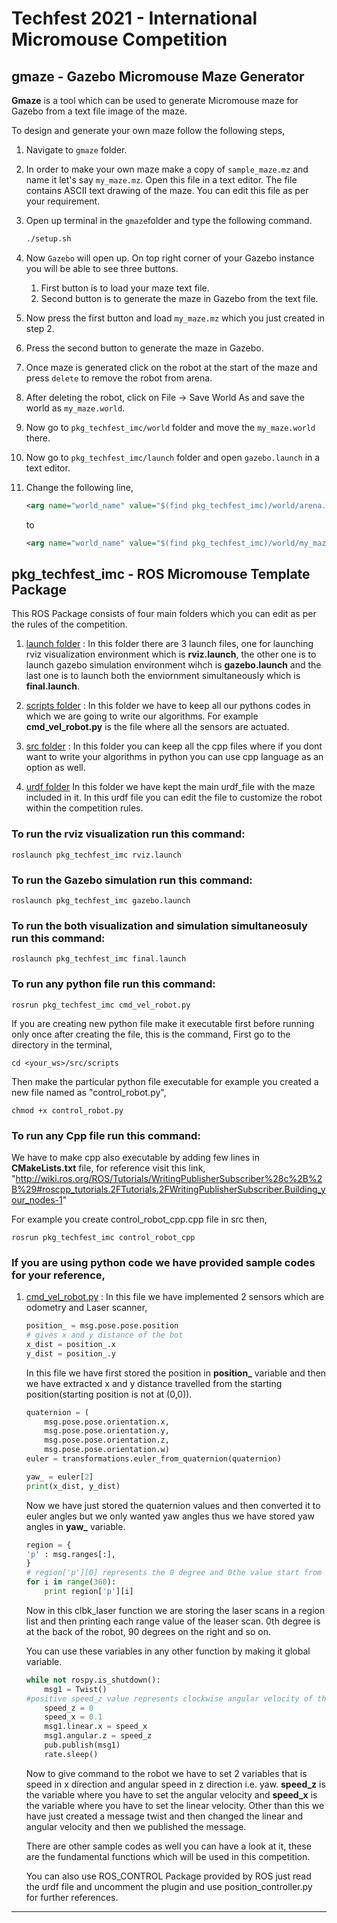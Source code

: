 # Techfest 2021 - International Micromouse Competition



## gmaze - Gazebo Micromouse Maze Generator 

**Gmaze** is a tool which can be used to generate Micromouse maze for Gazebo from a text file image of the maze. 



To design and generate your own maze follow the following steps,

1.  Navigate to `gmaze` folder.

2. In order to make your own maze make a copy of `sample_maze.mz` and name it let's say `my_maze.mz`. Open this file in a text editor. The file contains ASCII text drawing of the maze.  You can edit this file as per your requirement.

3. Open up terminal in the `gmaze`folder and type the following command.

   ```sh
   ./setup.sh
   ```

4. Now `Gazebo` will open up. On top right corner of your Gazebo instance you will be able to see three buttons.

   1. First button is to load your maze text file.
   2. Second button is to generate the maze in Gazebo from the text file.

5. Now press the first button and load `my_maze.mz` which you just created in step 2.

6. Press the second button to generate the maze in Gazebo.

7. Once maze is generated click on the robot at the start of the maze and press `delete` to remove the robot from arena.

8. After deleting the robot, click on File -> Save World As and save the world as `my_maze.world`.

9. Now go to `pkg_techfest_imc/world` folder and move the `my_maze.world` there.

10. Now go to `pkg_techfest_imc/launch` folder and open `gazebo.launch` in a text editor.

11. Change the following line,

    ```xml
    <arg name="world_name" value="$(find pkg_techfest_imc)/world/arena.world"/>
    ```

    to

    ```xml
    <arg name="world_name" value="$(find pkg_techfest_imc)/world/my_maze.world"/>
    ```

    



## pkg_techfest_imc - ROS Micromouse Template Package

This ROS Package consists of four main folders which you can edit as per the rules of the competition.

1. [launch folder](/launch) : 
    In this folder there are 3 launch files, one for launching rviz visualization environment which is **rviz.launch**, the other one is to launch gazebo simulation environment wihch is **gazebo.launch** and the last one is to launch both the enviornment simultaneously which is **final.launch**.

2. [scripts folder](/scripts) : 
    In this folder we have to keep all our pythons codes in which we are going to write our algorithms. For example **cmd_vel_robot.py** is the file where all the sensors are actuated.

3. [src folder](/src) : 
    In this folder you can keep all the cpp files where if you dont want to write your algorithms in python you can use cpp language as an option as well.

4. [urdf folder](/urdf)
    In this folder we have kept the main urdf_file with the maze included in it. In this urdf file you can edit the file to customize the robot within the competition rules.



### To run the rviz visualization run this command:

```
roslaunch pkg_techfest_imc rviz.launch
```



### To run the Gazebo simulation run this command:

```
roslaunch pkg_techfest_imc gazebo.launch
```



### To run the both visualization and simulation simultaneosuly run this command:

```
roslaunch pkg_techfest_imc final.launch
```



### To run any python file run this command:

```
rosrun pkg_techfest_imc cmd_vel_robot.py
```

If you are creating new python file make it executable first before running only once after creating the file, this is the command,
First go to the directory in the terminal,
```
cd <your_ws>/src/scripts
```
Then make the particular python file executable for example you created a new file named as "control_robot.py",
```
chmod +x control_robot.py
```



### To run any Cpp file run this command:

We have to make cpp also executable by adding few lines in **CMakeLists.txt** file, for reference visit this link,
"http://wiki.ros.org/ROS/Tutorials/WritingPublisherSubscriber%28c%2B%2B%29#roscpp_tutorials.2FTutorials.2FWritingPublisherSubscriber.Building_your_nodes-1"


For example you create control_robot_cpp.cpp file in src then,
```
rosrun pkg_techfest_imc control_robot_cpp
```



### If you are using python code we have provided sample codes for your reference,
1. [cmd_vel_robot.py](/scripts/cmd_vel_robot.py) : 
    In this file we have implemented 2 sensors which are odometry and Laser scanner,

    
    ```python
    position_ = msg.pose.pose.position
    # gives x and y distance of the bot
    x_dist = position_.x
    y_dist = position_.y
    ```

    In this file we have first stored the position in **position_** variable and then we have extracted x and y distance travelled from the starting position(starting position is not at (0,0)).

    ```python
    quaternion = (
        msg.pose.pose.orientation.x,
        msg.pose.pose.orientation.y,
        msg.pose.pose.orientation.z,
        msg.pose.pose.orientation.w)
    euler = transformations.euler_from_quaternion(quaternion)
    
    yaw_ = euler[2]
    print(x_dist, y_dist)
    ```

    Now we have just stored the quaternion values and then converted it to euler angles but we only wanted yaw angles thus we have stored yaw angles in **yaw_** variable.

    ```python
    region = {
	'p' : msg.ranges[:],
    }
    # region['p'][0] represents the 0 degree and 0the value start from back and continues in anti-clockwise direction
    for i in range(360):
	    print region['p'][i]
    ```

    Now in this clbk_laser function we are storing the laser scans in a region list and then printing each range value of the leaser scan. 0th degree is at the back of the robot, 90 degrees on the right and so on.

    You can use these variables in any other function by making it global variable.

    ```python
    while not rospy.is_shutdown():
        msg1 = Twist()
	#positive speed_z value represents clockwise angular velocity of the bot and positive speed_x value represents forward linear velocity of the robot
        speed_z = 0
	    speed_x = 0.1
        msg1.linear.x = speed_x
        msg1.angular.z = speed_z
        pub.publish(msg1)
        rate.sleep()
    ```

    Now to give command to the robot we have to set 2 variables that is speed in x direction and angular speed in z direction i.e. yaw. **speed_z** is the variable where you have to set the angular velocity and **speed_x** is the variable where you have to set the linear velocity.
    Other than this we have just created a message twist and then changed the linear and angular velocity and then we published the message.

    There are other sample codes as well you can have a look at it, these are the fundamental functions which will be used in this competition.

    You can also use ROS_CONTROL Package provided by ROS just read the urdf file and uncomment the plugin and use position_controller.py for further references.



***

